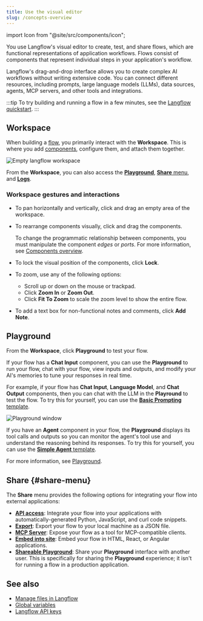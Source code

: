 ```yaml
---
title: Use the visual editor
slug: /concepts-overview
---
```


import Icon from "@site/src/components/icon";

You use Langflow's visual editor to create, test, and share flows, which are functional representations of application workflows.
Flows consist of components that represent individual steps in your application's workflow.

Langflow's drag-and-drop interface allows you to create complex AI workflows without writing extensive code.
You can connect different resources, including prompts, large language models (LLMs), data sources, agents, MCP servers, and other tools and integrations.

:::tip
To try building and running a flow in a few minutes, see the [Langflow quickstart](/get-started-quickstart).
:::

## Workspace

When building a [flow](/concepts-flows), you primarily interact with the **Workspace**.
This is where you add [components](/concepts-components), configure them, and attach them together.

![Empty langflow workspace](/img/workspace.png)

From the **Workspace**, you can also access the [**Playground**](#playground), [**Share** menu](#share-menu), and [**Logs**](/concepts-flows#flow-logs).

### Workspace gestures and interactions

- To pan horizontally and vertically, click and drag an empty area of the workspace.

- To rearrange components visually, click and drag the components.

    To change the programmatic relationship between components, you must manipulate the component _edges_ or _ports_. For more information, see [Components overview](/concepts-components).

- To lock the visual position of the components, click <Icon name="LockOpen" aria-hidden="true"/> **Lock**.

- To zoom, use any of the following options:
   - Scroll up or down on the mouse or trackpad.
   - Click <Icon name="ZoomIn" aria-hidden="true"/> **Zoom In** or <Icon name="ZoomOut" aria-hidden="true"/> **Zoom Out**.
   - Click <Icon name="Maximize" aria-hidden="true"/> **Fit To Zoom** to scale the zoom level to show the entire flow.

- To add a text box for non-functional notes and comments, click <Icon name="StickyNote" aria-hidden="true"/> **Add Note**.

## Playground

From the **Workspace**, click <Icon name="Play" aria-hidden="true"/> **Playground** to test your flow.

If your flow has a **Chat Input** component, you can use the **Playground** to run your flow, chat with your flow, view inputs and outputs, and modify your AI's memories to tune your responses in real time.

For example, if your flow has **Chat Input**, **Language Model**, and **Chat Output** components, then you can chat with the LLM in the **Playround** to test the flow.
To try this for yourself, you can use the [**Basic Prompting** template](/basic-prompting).

![Playground window](/img/playground.png)

If you have an **Agent** component in your flow, the **Playground** displays its tool calls and outputs so you can monitor the agent's tool use and understand the reasoning behind its responses.
To try this for yourself, you can use the [**Simple Agent** template](/simple-agent).

<!-- ![Playground window with agent response](/img/playground-with-agent.png) -->

For more information, see [Playground](/concepts-playground).

## Share {#share-menu}

The **Share** menu provides the following options for integrating your flow into external applications:

* [**API access**](/concepts-publish#api-access): Integrate your flow into your applications with automatically-generated Python, JavaScript, and curl code snippets.
* [**Export**](/concepts-flows-import#export-a-flow): Export your flow to your local machine as a JSON file.
* [**MCP Server**](/mcp-server): Expose your flow as a tool for MCP-compatible clients.
* [**Embed into site**](/concepts-publish#embedded-chat-widget): Embed your flow in HTML, React, or Angular applications.
* [**Shareable Playground**](/concepts-publish#shareable-playground): Share your **Playground** interface with another user. This is specifically for sharing the **Playground** experience; it isn't for running a flow in a production application.

## See also

* [Manage files in Langflow](/concepts-file-management)
* [Global variables](/configuration-global-variables)
* [Langflow API keys](configuration-api-keys)
